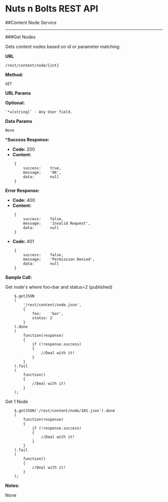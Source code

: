 Nuts n Bolts REST API
=====================
##Content Node Service

---
###Get Nodes

Gets content nodes based on id or parameter matching. 

**URL**

`/rest/content/node/{int}`

**Method:**

`GET`

**URL Params**

**Optional:**
 
	`*=[string]` - Any User field.

**Data Params**

	None

***Success Response:**
	
* **Code:** 200
* **Content:** 
```
	{
		success:	true,
		message:	'OK',
		data:		null
	}
```

**Error Response:**

* **Code:** 400
* **Content:** 
```
	{
		success:	false,
		message:	'Invalid Request',
		data:		null
	}
```

* **Code:** 401 <br>
```
	{
		success:	false,
		message:	'Permission Denied',
		data:		null
	}
```

**Sample Call:**

Get node's where foo=bar and status=2 (published)

```
	$.getJSON
	(
		'/rest/content/node.json',
		{
			foo:	'bar',
			status: 2
		}
	).done
	(
		function(response)
		{
			if (!response.success)
			{
				//Deal with it!
			}
		}
	).fail
	(
		function()
		{
			//Deal with it!
		}
	);
```

Get 1 Node

```
	$.getJSON('/rest/content/node/101.json').done
	(
		function(response)
		{
			if (!response.success)
			{
				//Deal with it!
			}
		}
	).fail
	(
		function()
		{
			//Deal with it!
		}
	);
```

**Notes:**

None